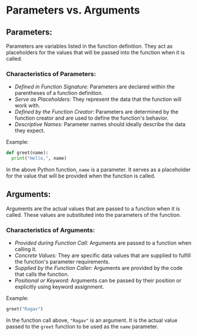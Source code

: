 # Parameters vs. Arguments

## Parameters:

Parameters are variables listed in the function definition. They act as placeholders for the values that will be passed into the function when it is called.

### Characteristics of Parameters:
- *Defined in Function Signature:* Parameters are declared within the parentheses of a function definition.
- *Serve as Placeholders:* They represent the data that the function will work with.
- *Defined by the Function Creator:* Parameters are determined by the function creator and are used to define the function's behavior.
- *Descriptive Names:* Parameter names should ideally describe the data they expect.

Example:
```python
def greet(name):
  print("Hello,", name)
```
In the above Python function, `name` is a parameter. It serves as a placeholder for the value that will be provided when the function is called.

## Arguments:

Arguments are the actual values that are passed to a function when it is called. These values are substituted into the parameters of the function.

### Characteristics of Arguments:
- *Provided during Function Call:* Arguments are passed to a function when calling it.
- *Concrete Values:* They are specific data values that are supplied to fulfill the function's parameter requirements.
- *Supplied by the Function Caller:* Arguments are provided by the code that calls the function.
- *Positional or Keyword:* Arguments can be passed by their position or explicitly using keyword assignment.

Example:
```python
greet("Ragav")
```
In the function call above, `"Ragav"` is an argument. It is the actual value passed to the `greet` function to be used as the `name` parameter.